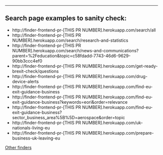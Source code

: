 
---

## Search page examples to sanity check:

- http://finder-frontend-pr-[THIS PR NUMBER].herokuapp.com/search/all
- http://finder-frontend-pr-[THIS PR NUMBER].herokuapp.com/search/research-and-statistics
- http://finder-frontend-pr-[THIS PR NUMBER].herokuapp.com/search/news-and-communications?parent=%2Feducation&topic=c58fdadd-7743-46d6-9629-90bb3ccc4ef0
- http://finder-frontend-pr-[THIS PR NUMBER].herokuapp.com/get-ready-brexit-check/questions
- http://finder-frontend-pr-[THIS PR NUMBER].herokuapp.com/drug-device-alerts
- http://finder-frontend-pr-[THIS PR NUMBER].herokuapp.com/find-eu-exit-guidance-business
- http://finder-frontend-pr-[THIS PR NUMBER].herokuapp.com/find-eu-exit-guidance-business?keywords=eori&order=relevance
- http://finder-frontend-pr-[THIS PR NUMBER].herokuapp.com/find-eu-exit-guidance-business?sector_business_area%5B%5D=aerospace&order=topic
- http://finder-frontend-pr-[THIS PR NUMBER].herokuapp.com/uk-nationals-living-eu
- http://finder-frontend-pr-[THIS PR NUMBER].herokuapp.com/prepare-business-uk-leaving-eu

[Other finders](https://live-stuff.herokuapp.com/finders)
